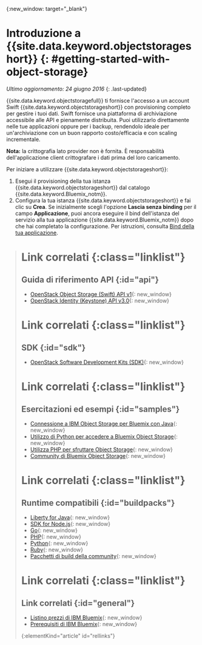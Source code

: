 {:new_window: target="_blank"}

# Introduzione a {{site.data.keyword.objectstorageshort}}  {: #getting-started-with-object-storage} 

*Ultimo aggiornamento: 24 giugno 2016*
{: .last-updated}

{{site.data.keyword.objectstoragefull}} ti fornisce l'accesso a un account Swift {{site.data.keyword.objectstorageshort}} con provisioning completo per gestire i tuoi dati. Swift fornisce una piattaforma di archiviazione accessibile alle API e pienamente distribuita. Puoi utilizzarlo direttamente nelle tue applicazioni oppure per i backup, rendendolo ideale per un'archiviazione con un buon rapporto costo/efficacia e con scaling incrementale.

**Nota:** la crittografia lato provider non è fornita. È responsabilità dell'applicazione client crittografare i dati prima del loro caricamento.


Per iniziare a utilizzare {{site.data.keyword.objectstorageshort}}: 

1.	Esegui il provisioning della tua istanza {{site.data.keyword.objectstorageshort}} dal catalogo {{site.data.keyword.Bluemix_notm}}.
2.	Configura la tua istanza {{site.data.keyword.objectstorageshort}} e fai clic su **Crea**. Se inizialmente scegli l'opzione **Lascia senza binding** per il campo **Applicazione**, puoi ancora eseguire il bind dell'istanza del servizio alla tua applicazione {{site.data.keyword.Bluemix_notm}} dopo che hai completato la configurazione. Per istruzioni, consulta [Bind della tua applicazione](https://console.ng.bluemix.net/docs/services/ObjectStorage/objectstorge_usingobjectstorage.html#using-object-storage-from-bluemix-app).


># Link correlati {:class="linklist"}
>## Guida di riferimento API {:id="api"}
>* [OpenStack Object Storage (Swift) API v1](http://developer.openstack.org/api-ref-objectstorage-v1.html){: new_window}
>* [OpenStack Identity (Keystone) API v3.0](http://developer.openstack.org/api-ref-identity-v3.html){: new_window}
>
># Link correlati {:class="linklist"}
>## SDK {:id="sdk"}
>* [OpenStack Software Development Kits (SDK)](https://wiki.openstack.org/wiki/SDKs){: new_window}
>
># Link correlati {:class="linklist"}
>## Esercitazioni ed esempi {:id="samples"}
>* [Connessione a IBM Object Storage per Bluemix con Java](https://developer.ibm.com/recipes/tutorials/connecting-to-ibm-object-storage-for-bluemix-with-java/){: new_window}
>* [Utilizzo di Python per accedere a Bluemix Object Storage](https://developer.ibm.com/recipes/tutorials/use-python-to-access-your-bluemix-object-storage/){: new_window}
>* [Utilizza PHP per sfruttare Object Storage](https://developer.ibm.com/recipes/tutorials/use-php-to-leverage-object-storage-for-bluemix/){: new_window}
>* [Community di Bluemix Object Storage](https://www.ibm.com/developerworks/community/groups/service/html/communityoverview?communityUuid=1b48459f-4091-43cb-bca4-37863606d989){: new_window}
>
># Link correlati {:class="linklist"}
>## Runtime compatibili {:id="buildpacks"}
>* [Liberty for Java](https://www.ng.bluemix.net/docs/runtimes/liberty/index.html){: new_window}
>* [SDK for Node.js](https://www.ng.bluemix.net/docs/runtimes/nodejs/index.html){: new_window}
>* [Go](https://www.ng.bluemix.net/docs/runtimes/go/index.html){: new_window}
>* [PHP](https://www.ng.bluemix.net/docs/runtimes/php/index.html){: new_window}
>* [Python](https://www.ng.bluemix.net/docs/runtimes/python/index.html){: new_window}
>* [Ruby](https://www.ng.bluemix.net/docs/runtimes/ruby/index.html){: new_window}
>* [Pacchetti di build della community](https://www.ng.bluemix.net/docs/starters/byob.html){: new_window}
>
># Link correlati {:class="linklist"}
>## Link correlati {:id="general"}
>* [Listino prezzi di IBM Bluemix](https://www.ng.bluemix.net/#/pricing){: new_window}
>* [Prerequisiti di IBM Bluemix](https://developer.ibm.com/bluemix/support/#prereqs){: new_window}
>
>{:elementKind="article" id="rellinks"}
